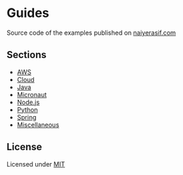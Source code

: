 # Guides

Source code of the examples published on [naiyerasif.com](https://www.naiyerasif.com)

## Sections

- [AWS](./aws/)
- [Cloud](./cloud)
- [Java](./java)
- [Micronaut](./micronaut)
- [Node.js](./nodejs)
- [Python](./python)
- [Spring](./spring)
- [Miscellaneous](./miscellaneous)

## License

Licensed under [MIT](./LICENSE.md)
